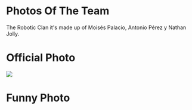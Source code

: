 Photos Of The Team
====

The Robotic Clan it's made up of Moisés Palacio, Antonio Pérez y Nathan Jolly.

Official Photo
==

![](https://github.com/TheRoboticClan/Autonomus1/blob/main/t-photos/Official%20Photo.jpg)

Funny Photo
==

![]()
